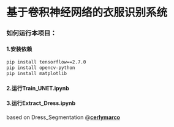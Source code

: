 # 基于卷积神经网络的衣服识别系统

### 如何运行本项目：
#### 1.安装依赖
```bash
pip install tensorflow==2.7.0
pip install opencv-python
pip install matplotlib
```
#### 2.运行Train_UNET.ipynb
#### 3.运行Extract_Dress.ipynb
based on Dress_Segmentation @<a href='https://towardsdatascience.com/dress-segmentation-with-autoencoder-in-keras-497cf1fd169a'><b>cerlymarco</b></a>
